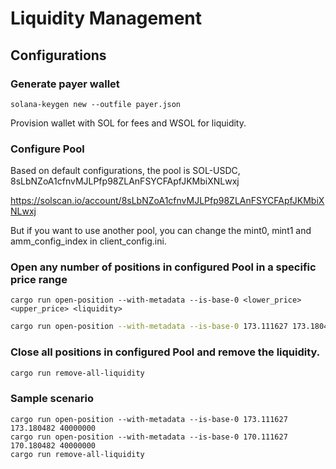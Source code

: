
# Liquidity Management

## Configurations
### Generate payer wallet
```
solana-keygen new --outfile payer.json
```

Provision wallet with SOL for fees and WSOL for liquidity.

### Configure Pool
Based on default configurations, the pool is SOL-USDC, 8sLbNZoA1cfnvMJLPfp98ZLAnFSYCFApfJKMbiXNLwxj

https://solscan.io/account/8sLbNZoA1cfnvMJLPfp98ZLAnFSYCFApfJKMbiXNLwxj

But if you want to use another pool, you can change the mint0, mint1 and amm_config_index in client_config.ini.

### Open any number of positions in configured Pool in a specific price range

`cargo run open-position --with-metadata --is-base-0 <lower_price> <upper_price> <liquidity>`

```bash
cargo run open-position --with-metadata --is-base-0 173.111627 173.180482 40000000
```

### Close all positions in configured Pool and remove the liquidity.

```bash
cargo run remove-all-liquidity
```

### Sample scenario

```
cargo run open-position --with-metadata --is-base-0 173.111627 173.180482 40000000
cargo run open-position --with-metadata --is-base-0 170.111627 170.180482 40000000
cargo run remove-all-liquidity
```
